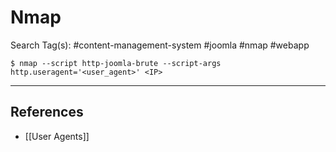 # Nmap

Search Tag(s): #content-management-system #joomla #nmap #webapp

`$ nmap --script http-joomla-brute --script-args http.useragent='<user_agent>' <IP>`

---
## References

- [[User Agents]]